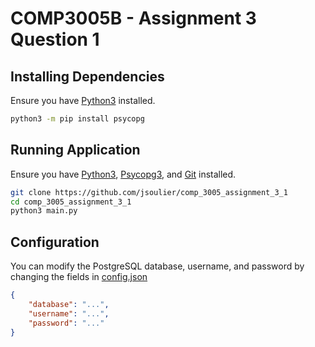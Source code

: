 # COMP3005B - Assignment 3 Question 1

## Installing Dependencies

Ensure you have [Python3](https://www.python.org/) installed.

```bash
python3 -m pip install psycopg
```

## Running Application

Ensure you have [Python3](https://www.python.org/), [Psycopg3](https://www.psycopg.org/), and [Git](https://git-scm.com/) installed.

```bash
git clone https://github.com/jsoulier/comp_3005_assignment_3_1
cd comp_3005_assignment_3_1
python3 main.py
```

## Configuration

You can modify the PostgreSQL database, username, and password by changing the fields in [config.json](config.json)

```json
{
    "database": "...",
    "username": "...",
    "password": "..."
}
```

